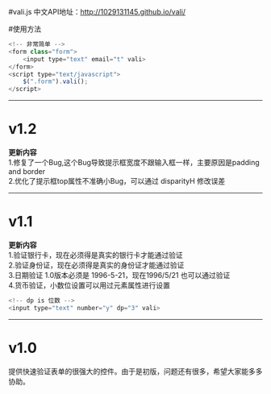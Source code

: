 #vali.js
中文API地址：http://1029131145.github.io/vali/

#使用方法
```javascript
<!-- 非常简单 -->
<form class="form">
    <input type="text" email="t" vali>
</form>
<script type="text/javascript">
    $(".form").vali();
</script>
```

-------------------
# v1.2
**更新内容**  
1.修复了一个Bug,这个Bug导致提示框宽度不跟输入框一样，主要原因是padding and border  
2.优化了提示框top属性不准确小Bug，可以通过 disparityH 修改误差  


-------------------
# v1.1
**更新内容**  
1.验证银行卡，现在必须得是真实的银行卡才能通过验证  
2.验证身份证，现在必须得是真实的身份证才能通过验证  
3.日期验证 1.0版本必须是 1996-5-21，现在1996/5/21 也可以通过验证  
4.货币验证，小数位设置可以用过元素属性进行设置  
```javascript
<!-- dp is 位数 -->
<input type="text" number="y" dp="3" vali>
```


-------------------
# v1.0
提供快速验证表单的很强大的控件。由于是初版，问题还有很多，希望大家能多多协助。
